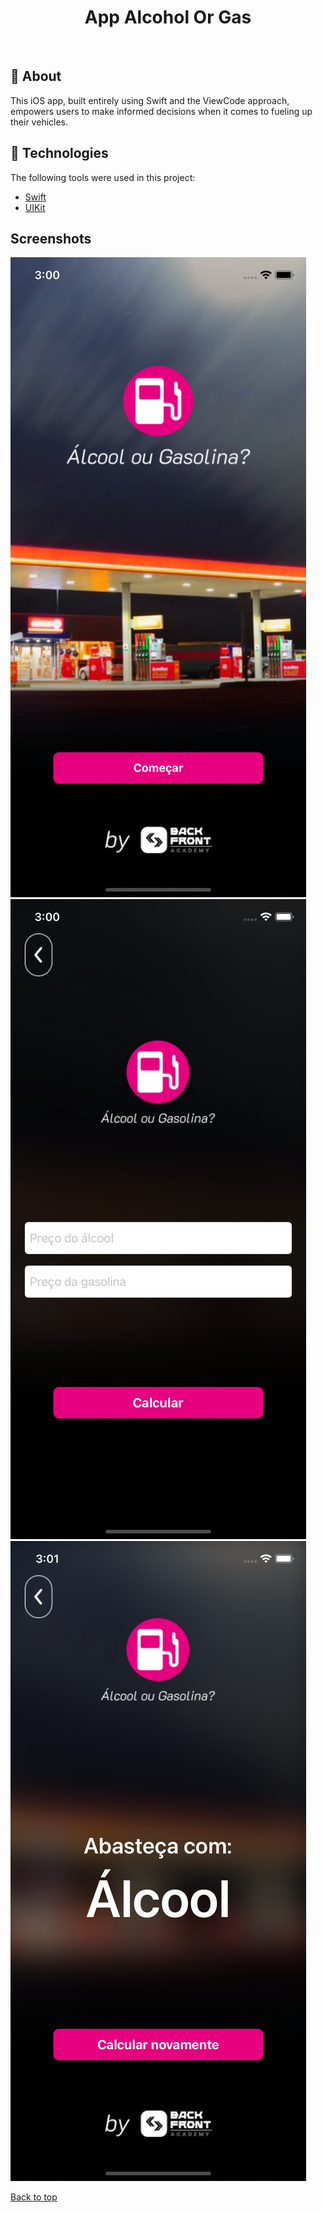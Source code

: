 <h1 align="center">App Alcohol Or Gas</h1>

<br>

## :dart: About

This iOS app, built entirely using Swift and the ViewCode approach, empowers users to make informed decisions when it comes to fueling up their vehicles.

## :rocket: Technologies

The following tools were used in this project:

- [Swift](https://developer.apple.com/swift/)
- [UIKit](https://developer.apple.com/documentation/uikit)

## Screenshots

<img src="./screenshots/screen-01.png" alt="Screen 01" />

<img src="./screenshots/screen-02.png" alt="Screen 02" />

<img src="./screenshots/screen-03.png" alt="Screen 03" />

<a href="#top">Back to top</a>
